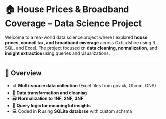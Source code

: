 # 🏠 House Prices & Broadband Coverage – Data Science Project

Welcome to a real-world data science project where I explored **house prices, council tax, and broadband coverage** across Oxfordshire using R, SQL, and Excel. The project focused on **data cleaning, normalization**, and **insight extraction** using queries and visualizations.

---

## 📌 Overview

- 📊 **Multi-source data collection** (Excel files from gov.uk, Ofcom, ONS)
- 🧼 **Data transformation and cleaning**
- 🗃️ **Normalization to 1NF, 2NF, 3NF**
- 🧠 **Query logic for meaningful insights**
- 💻 Coded in **R** using **SQLite database** with custom schema
